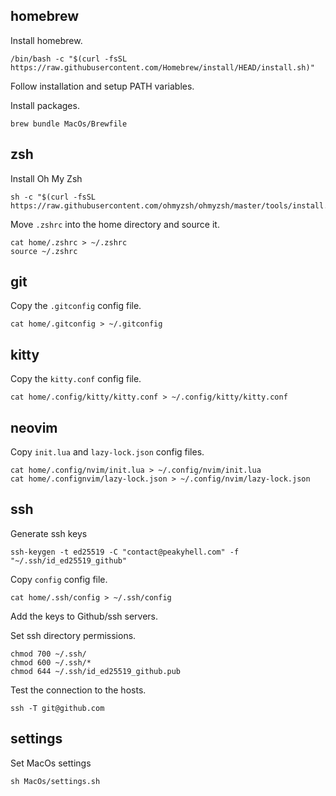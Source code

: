 ## homebrew

Install homebrew.

```
/bin/bash -c "$(curl -fsSL https://raw.githubusercontent.com/Homebrew/install/HEAD/install.sh)"
```

Follow installation and setup PATH variables.

Install packages.

```
brew bundle MacOs/Brewfile
```


## zsh

Install Oh My Zsh

```
sh -c "$(curl -fsSL https://raw.githubusercontent.com/ohmyzsh/ohmyzsh/master/tools/install.sh)"
```

Move `.zshrc` into the home directory and source it.

```
cat home/.zshrc > ~/.zshrc
source ~/.zshrc
```

## git

Copy the `.gitconfig` config file.

```
cat home/.gitconfig > ~/.gitconfig
```


## kitty

Copy the `kitty.conf` config file.

```
cat home/.config/kitty/kitty.conf > ~/.config/kitty/kitty.conf
```


## neovim

Copy `init.lua` and `lazy-lock.json` config files.

```
cat home/.config/nvim/init.lua > ~/.config/nvim/init.lua
cat home/.confignvim/lazy-lock.json > ~/.config/nvim/lazy-lock.json
```


## ssh

Generate ssh keys

```
ssh-keygen -t ed25519 -C "contact@peakyhell.com" -f "~/.ssh/id_ed25519_github"
```

Copy `config` config file.

```
cat home/.ssh/config > ~/.ssh/config
```

Add the keys to Github/ssh servers.

Set ssh directory permissions.

```
chmod 700 ~/.ssh/
chmod 600 ~/.ssh/*
chmod 644 ~/.ssh/id_ed25519_github.pub
```

Test the connection to the hosts.

```
ssh -T git@github.com
```

## settings

Set MacOs settings

```
sh MacOs/settings.sh
```
